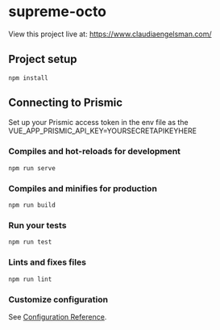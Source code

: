 # supreme-octo

View this project live at: https://www.claudiaengelsman.com/

## Project setup
```
npm install
```

## Connecting to Prismic

Set up your Prismic access token in the env file as the VUE_APP_PRISMIC_API_KEY=YOURSECRETAPIKEYHERE

### Compiles and hot-reloads for development
```
npm run serve
```

### Compiles and minifies for production
```
npm run build
```

### Run your tests
```
npm run test
```

### Lints and fixes files
```
npm run lint
```

### Customize configuration
See [Configuration Reference](https://cli.vuejs.org/config/).
